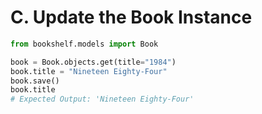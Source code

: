 # C. Update the Book Instance

```python
from bookshelf.models import Book

book = Book.objects.get(title="1984")
book.title = "Nineteen Eighty-Four"
book.save()
book.title
# Expected Output: 'Nineteen Eighty-Four'
```
